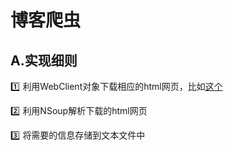 # 博客爬虫

## A.实现细则
:one: 利用WebClient对象下载相应的html网页，比如[这个](http://blog.zhaojie.me/?page=1)

:two: 利用NSoup解析下载的html网页

:three: 将需要的信息存储到文本文件中



